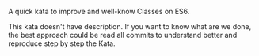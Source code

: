 A quick kata to improve and well-know Classes on ES6.

This kata doesn't have description. If you want to know what are we done, the best approach could be read all commits to understand better and reproduce step by step the Kata.
